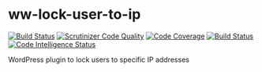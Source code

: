 # ww-lock-user-to-ip

[![Build Status](https://scrutinizer-ci.com/g/sjinks/ww-lock-user-to-ip/badges/build.png?b=master)](https://scrutinizer-ci.com/g/sjinks/ww-lock-user-to-ip/build-status/master)
[![Scrutinizer Code Quality](https://scrutinizer-ci.com/g/sjinks/ww-lock-user-to-ip/badges/quality-score.png?b=master)](https://scrutinizer-ci.com/g/sjinks/ww-lock-user-to-ip/?branch=master)
[![Code Coverage](https://scrutinizer-ci.com/g/sjinks/ww-lock-user-to-ip/badges/coverage.png?b=master)](https://scrutinizer-ci.com/g/sjinks/ww-lock-user-to-ip/?branch=master)
[![Build Status](https://travis-ci.org/sjinks/ww-lock-user-to-ip.svg?branch=master)](https://travis-ci.org/sjinks/ww-lock-user-to-ip)
[![Code Intelligence Status](https://scrutinizer-ci.com/g/sjinks/ww-lock-user-to-ip/badges/code-intelligence.svg?b=master)](https://scrutinizer-ci.com/code-intelligence)

WordPress plugin to lock users to specific IP addresses
